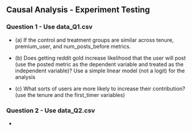 ## Causal Analysis - Experiment Testing

### Question 1 - Use data_Q1.csv
- (a) If the control and treatment groups are similar across tenure, premium_user, and num_posts_before metrics.

- (b) Does getting reddit gold increase likelihood that the user will post (use the posted metric as the dependent variable and treated as the independent
variable)? Use a simple linear model (not a logit) for the analysis

- (c) What sorts of users are more likely to increase their contribution? (use the tenure and the first_timer variables)

### Question 2 - Use data_Q2.csv
- 
